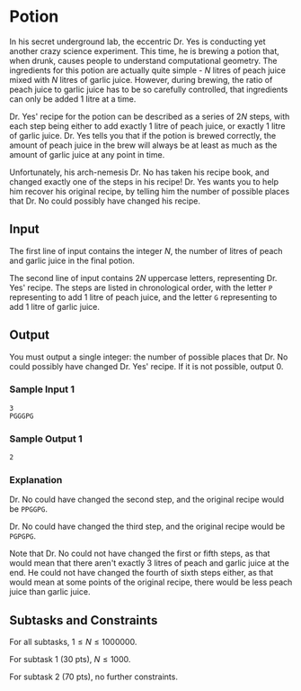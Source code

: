 # Potion

In his secret underground lab, the eccentric Dr. Yes is conducting yet another crazy science experiment. This time, he is brewing a potion that, when drunk, causes people to understand computational geometry. The ingredients for this potion are actually quite simple - $N$ litres of peach juice mixed with $N​$ litres of garlic juice. However, during brewing, the ratio of peach juice to garlic juice has to be so carefully controlled, that ingredients can only be added 1 litre at a time.

Dr. Yes' recipe for the potion can be described as a series of $2N$ steps, with each step being either to add exactly 1 litre of peach juice, or exactly 1 litre of garlic juice. Dr. Yes tells you that if the potion is brewed correctly, the amount of peach juice in the brew will always be at least as much as the amount of garlic juice at any point in time.

Unfortunately, his arch-nemesis Dr. No has taken his recipe book, and changed exactly one of the steps in his recipe! Dr. Yes wants you to help him recover his original recipe, by telling him the number of possible places that Dr. No could possibly have changed his recipe.

## Input

The first line of input contains the integer $N$, the number of litres of peach and garlic juice in the final potion.

The second line of input contains $2N$ uppercase letters, representing Dr. Yes' recipe. The steps are listed in chronological order, with the letter `P` representing to add 1 litre of peach juice, and the letter `G` representing to add 1 litre of garlic juice.

## Output

You must output a single integer: the number of possible places that Dr. No could possibly have changed Dr. Yes' recipe. If it is not possible, output 0.

### Sample Input 1

```
3
PGGGPG
```

### Sample Output 1

```
2
```

### Explanation

Dr. No could have changed the second step, and the original recipe would be `PPGGPG`.

Dr. No could have changed the third step, and the original recipe would be `PGPGPG`.

Note that Dr. No could not have changed the first or fifth steps, as that would mean that there aren't exactly 3 litres of peach and garlic juice at the end. He could not have changed the fourth of sixth steps either, as that would mean at some points of the original recipe, there would be less peach juice than garlic juice.

## Subtasks and Constraints

For all subtasks, $1 \le N \le 1000000$.

For subtask 1 (30 pts), $N \le 1000$.

For subtask 2 (70 pts), no further constraints.
